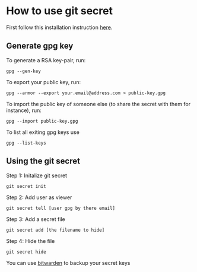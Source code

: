 # How to use git secret

First follow this installation instruction [here](https://sobolevn.me/git-secret/installation).

## Generate gpg key

To generate a RSA key-pair, run:

```gpg --gen-key```

To export your public key, run:

```gpg --armor --export your.email@address.com > public-key.gpg```

To import the public key of someone else (to share the secret with them for instance), run:

```gpg --import public-key.gpg```

To list all exiting gpg keys use

```gpg --list-keys```

## Using the git secret

Step 1: Initalize git secret

```git secret init```

Step 2: Add user as viewer

```git secret tell [user gpg by there email]```

Step 3: Add a secret file

```git secret add [the filename to hide]```

Step 4: Hide the file

```git secret hide```

You can use [bitwarden](https://bitwarden.com/) to backup your secret keys